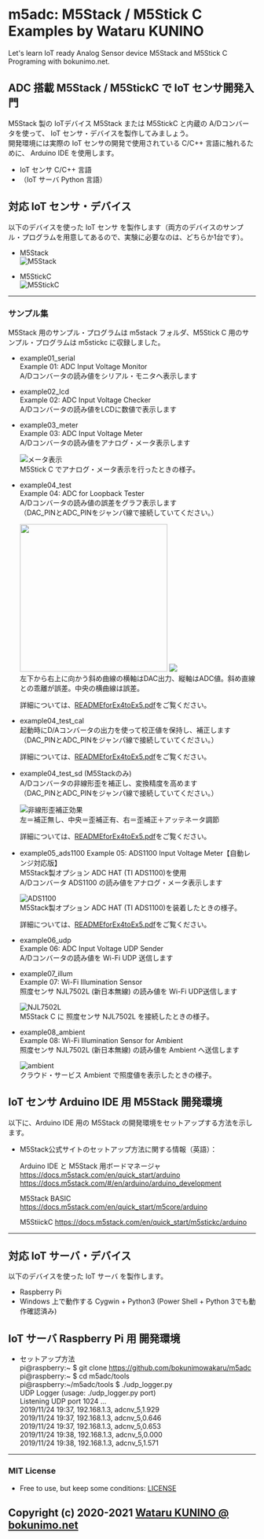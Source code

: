 # m5adc: M5Stack / M5Stick C Examples by Wataru KUNINO
Let's learn IoT ready Analog Sensor device M5Stack and M5Stick C Programing with bokunimo.net.

## ADC 搭載 M5Stack / M5StickC で IoT センサ開発入門
M5Stack 製の IoTデバイス M5Stack または M5StickC と内蔵の A/Dコンバータを使って、 IoT センサ・デバイスを製作してみましょう。  
開発環境には実際の IoT センサの開発で使用されている C/C++ 言語に触れるために、 Arduino IDE を使用します。  
- IoT センサ C/C++ 言語  
- （IoT サーバ Python 言語）  

## 対応 IoT センサ・デバイス  
以下のデバイスを使った IoT センサ を製作します（両方のデバイスのサンプル・プログラムを用意してあるので、実験に必要なのは、どちらか1台です）。  
- M5Stack  
	![M5Stack](https://github.com/bokunimowakaru/m5adc/blob/image/image/DSC_0415.jpg)

- M5StickC  
	![M5StickC](https://github.com/bokunimowakaru/m5adc/blob/image/image/DSC_0418.jpg)

--------------------------------------------------------------------------------

### サンプル集  
M5Stack 用のサンプル・プログラムは m5stack フォルダ、M5Stick C 用のサンプル・プログラムは m5stickc に収録しました。  

- example01_serial  
	Example 01: ADC Input Voltage Monitor  
	A/Dコンバータの読み値をシリアル・モニタへ表示します  

- example02_lcd  
	Example 02: ADC Input Voltage Checker  
	A/Dコンバータの読み値をLCDに数値で表示します  

- example03_meter  
	Example 03: ADC Input Voltage Meter  
	A/Dコンバータの読み値をアナログ・メータ表示します  
	
	![メータ表示](https://github.com/bokunimowakaru/m5adc/blob/image/image/DSC_0393.jpg)  
	M5Stick C でアナログ・メータ表示を行ったときの様子。

- example04_test  
	Example 04: ADC for Loopback Tester  
	A/Dコンバータの読み値の誤差をグラフ表示します  
	（DAC_PINとADC_PINをジャンパ線で接続していてください。）  
	
	<img src="https://github.com/bokunimowakaru/m5adc/blob/image/image/DSC_0389.jpg" height="300">
	<img src="https://github.com/bokunimowakaru/m5adc/blob/image/image/DSC_0440.jpg"><br>  
	左下から右上に向かう斜め曲線の横軸はDAC出力、縦軸はADC値。斜め直線との乖離が誤差。中央の横曲線は誤差。  

  詳細については、[READMEforEx4toEx5.pdf](https://github.com/bokunimowakaru/m5adc/blob/master/READMEforEx4toEx5.pdf)をご覧ください。  

- example04_test_cal  
	起動時にD/Aコンバータの出力を使って校正値を保持し、補正します  
	（DAC_PINとADC_PINをジャンパ線で接続していてください。）  

  詳細については、[READMEforEx4toEx5.pdf](https://github.com/bokunimowakaru/m5adc/blob/master/READMEforEx4toEx5.pdf)をご覧ください。  

- example04_test_sd (M5Stackのみ)  
	A/Dコンバータの非線形歪を補正し、変換精度を高めます  
	（DAC_PINとADC_PINをジャンパ線で接続していてください。）  
	
	![非線形歪補正効果](https://github.com/bokunimowakaru/m5adc/blob/image/image/fig03.jpg)  
	左＝補正無し、中央＝歪補正有、右＝歪補正＋アッテネータ調節  

  詳細については、[READMEforEx4toEx5.pdf](https://github.com/bokunimowakaru/m5adc/blob/master/READMEforEx4toEx5.pdf)をご覧ください。  

- example05_ads1100
	Example 05: ADS1100 Input Voltage Meter【自動レンジ対応版】  
	M5Stack製オプション ADC HAT (TI ADS1100)を使用  
	A/Dコンバータ ADS1100 の読み値をアナログ・メータ表示します  
	  
	![ADS1100](https://github.com/bokunimowakaru/m5adc/blob/image/image/DSC_0400.jpg)  
	M5Stack製オプション ADC HAT (TI ADS1100)を装着したときの様子。  

  詳細については、[READMEforEx4toEx5.pdf](https://github.com/bokunimowakaru/m5adc/blob/master/READMEforEx4toEx5.pdf)をご覧ください。  

- example06_udp  
	Example 06: ADC Input Voltage UDP Sender  
	A/Dコンバータの読み値を Wi-Fi UDP 送信します  

- example07_illum  
	Example 07: Wi-Fi Illumination Sensor  
	照度センサ NJL7502L (新日本無線) の読み値を Wi-Fi UDP送信します  
	
	![NJL7502L](https://github.com/bokunimowakaru/m5adc/blob/image/image/DSC_0432.jpg)  
	M5Stack C に 照度センサ NJL7502L を接続したときの様子。  

- example08_ambient  
	Example 08: Wi-Fi Illumination Sensor for Ambient  
	照度センサ NJL7502L (新日本無線) の読み値を Ambient へ送信します  
	
	![ambient](https://github.com/bokunimowakaru/m5adc/blob/image/image/ambient01.jpg)  
	クラウド・サービス Ambient で照度値を表示したときの様子。  

## IoT センサ Arduino IDE 用 M5Stack 開発環境
以下に、Arduino IDE 用の M5Stack の開発環境をセットアップする方法を示します。  
	
- M5Stack公式サイトのセットアップ方法に関する情報（英語）：  

	Arduino IDE と M5Stack 用ボードマネージャ
	https://docs.m5stack.com/en/quick_start/arduino
	https://docs.m5stack.com/#/en/arduino/arduino_development  
	
	M5Stack BASIC
	https://docs.m5stack.com/en/quick_start/m5core/arduino
	
	M5StiickC
	https://docs.m5stack.com/en/quick_start/m5stickc/arduino  

--------------------------------------------------------------------------------

## 対応 IoT サーバ・デバイス  
以下のデバイスを使った IoT サーバ を製作します。  
- Raspberry Pi  
- Windows 上で動作する Cygwin + Python3 (Power Shell + Python 3でも動作確認済み)  

## IoT サーバ Raspberry Pi 用 開発環境

- セットアップ方法  
	pi@raspberry:~ $ git clone https://github.com/bokunimowakaru/m5adc  
	pi@raspberry:~ $ cd m5adc/tools  
	pi@raspberry:~/m5adc/tools $ ./udp_logger.py  
	UDP Logger (usage: ./udp_logger.py port)  
	Listening UDP port 1024 ...  
	2019/11/24 19:37, 192.168.1.3, adcnv_5,1.929  
	2019/11/24 19:37, 192.168.1.3, adcnv_5,0.646  
	2019/11/24 19:37, 192.168.1.3, adcnv_5,0.653  
	2019/11/24 19:38, 192.168.1.3, adcnv_5,0.000  
	2019/11/24 19:38, 192.168.1.3, adcnv_5,1.571  

--------------------------------------------------------------------------------

### MIT License
- Free to use, but keep some conditions: [LICENSE](https://github.com/bokunimowakaru/m5Janken/blob/master/LICENSE)

## Copyright (c) 2020-2021 [Wataru KUNINO @ bokunimo.net](https://bokunimo.net)
